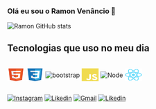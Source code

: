 ### Olá eu sou o Ramon Venâncio 👋
 
 ![Ramon GitHub stats](https://github-readme-stats.vercel.app/api?username=RamonVenancio&show_icons=true&theme=tokyonight)
 
 
 ## Tecnologias que uso no meu dia
 
 <div style="display: inline_block"><br>
  <img align="center" alt="HTML" height="30" width="40" src="https://raw.githubusercontent.com/devicons/devicon/master/icons/html5/html5-original.svg">
  <img align="center" alt="CSS" height="30" width="40" src="https://raw.githubusercontent.com/devicons/devicon/master/icons/css3/css3-original.svg">
  <img align="center" alt="bootstrap" height="30" width="30" src="https://avatars.githubusercontent.com/u/2918581?s=280&v=4">
  <img align="center" alt="Js" height="30" width="40" src="https://raw.githubusercontent.com/devicons/devicon/master/icons/javascript/javascript-plain.svg">
  <img align="center" alt="Node" height="40" width="40" src="https://www.freepnglogos.com/uploads/javascript-png/javascript-nodejs-logo-27.png">
  <img align="center" alt=-React" height="30" width="40" src="https://raw.githubusercontent.com/devicons/devicon/master/icons/react/react-original.svg">
 
  ## 
 [![Instagram](https://img.shields.io/badge/Instagram-E4405F?style=for-the-badge&logo=instagram&logoColor=white)](https://www.instagram.com/r4monv/)
 [![Likedin](https://img.shields.io/badge/LinkedIn-0077B5?style=for-the-badge&logo=linkedin&logoColor=white)](https://www.linkedin.com/in/ramon-ven%C3%A2ncio-5b18b7121/)
 [![Gmail](https://img.shields.io/badge/Gmail-D14836?style=for-the-badge&logo=gmail&logoColor=white)]()
 [![Likedin](https://img.shields.io/badge/LinkedIn-0077B5?style=for-the-badge&logo=linkedin&logoColor=white)](https://www.linkedin.com/in/ramon-ven%C3%A2ncio-5b18b7121/)
 
                                                                                    
 
